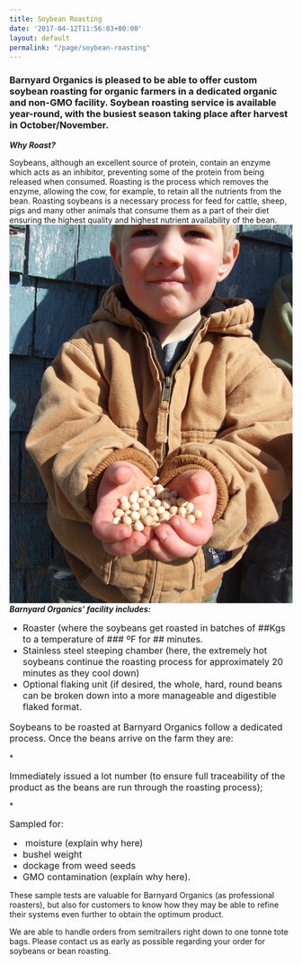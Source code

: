 ```yaml
---
title: Soybean Roasting
date: '2017-04-12T11:56:03+00:00'
layout: default
permalink: "/page/soybean-roasting"
---
```



### Barnyard Organics is pleased to be able to offer custom soybean roasting for organic farmers in a dedicated organic and non-GMO facility.  Soybean roasting service is available year-round, with the busiest season taking place after harvest in October/November.

***Why Roast?***

Soybeans, although an excellent source of protein, contain an enzyme which acts as an inhibitor, preventing some of the protein from being released when consumed.  Roasting is the process which removes the enzyme, allowing the cow, for example, to retain all the nutrients from the bean.  Roasting soybeans is a necessary process for feed for cattle, sheep, pigs and many other animals that consume them as a part of their diet ensuring the highest quality and highest nutrient availability of the bean.
<img src="/images/DSCF7895-2.JPG" style="float: right;">

***Barnyard Organics’ facility includes:***
<span style="font-size: 1rem;"><ul><li><span style="font-size: 1rem;">Roaster (where the soybeans get roasted in batches of ##Kgs to a temperature of ### ºF for ## minutes.</span><br></li><li><span style="font-size: 1rem;">Stainless steel steeping chamber (here, the extremely hot soybeans continue the roasting process for approximately 20 minutes as they cool down)&nbsp;</span><br></li><li><span style="font-size: 1rem;">Optional flaking unit (if desired, the whole, hard, round beans can be broken down into a more manageable and digestible flaked format.</span><span style="font-size: 1rem;">&nbsp;</span><br></li></ul></span>
<p style="font-size: 1rem;"><span style="font-size: 1rem;">Soybeans to be roasted at Barnyard Organics follow a dedicated process.  Once the beans arrive on the farm they are:</span></p>
* <p><span style="font-size: 1rem;">Immediately issued a lot number (to ensure full traceability of the product as the beans are run through the roasting process);</span></p>
* <p><span style="font-size: 1rem;">Sampled for:</span></p>
  
  * <span style="font-size: 1rem;">&nbsp;moisture (explain why here)</span>
  * <span style="font-size: 1rem;">bushel weight</span>
  * <span style="font-size: 1rem;">dockage from weed seeds</span>
  * <span style="font-size: 1rem;">GMO contamination (explain why here).</span>

These sample tests are valuable for Barnyard Organics (as professional roasters), but also for customers to know how they may be able to refine their systems even further to obtain the optimum product.

We are able to handle orders from semitrailers right down to one tonne tote bags.  Please contact us as early as possible regarding your order for soybeans or bean roasting.


